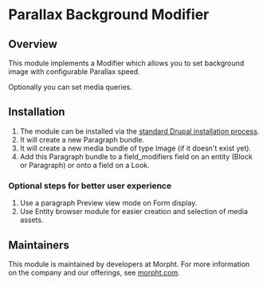 # Parallax Background Modifier

## Overview
This module implements a Modifier which allows you to set background image with 
configurable Parallax speed. 

Optionally you can set media queries.

## Installation
1. The module can be installed via the
[standard Drupal installation process](http://drupal.org/node/1897420).
2. It will create a new Paragraph bundle.
3. It will create a new media bundle of type Image (if it doesn't exist yet).
4. Add this Paragraph bundle to a field_modifiers field on an entity (Block or
Paragraph) or onto a field on a Look.

### Optional steps for better user experience
1. Use a paragraph Preview view mode on Form display.
2. Use Entity browser module for easier creation and selection of media assets.

## Maintainers
This module is maintained by developers at Morpht. For more information on
the company and our offerings, see [morpht.com](https://morpht.com).
